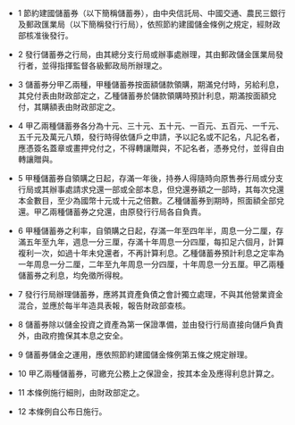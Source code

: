 * 1 節約建國儲蓄券（以下簡稱儲蓄券），由中央信託局、中國交通、農民三銀行及郵政匯業局（以下簡稱發行行局），依照節約建國儲金條例之規定，經財政部核准後發行。

* 2 發行儲蓄券之行局，由其總分支行局或辦事處辦理，其由郵政儲金匯業局發行者，並得指揮監督各級郵政局所辦理之。

* 3 儲蓄券分甲乙兩種，甲種儲蓄券按面額儲款領購，期滿兌付時，另給利息，其兌付表由財政部定之，乙種儲蓄券於儲款領購時預計利息，期滿按面額兌付，其購額表由財政部定之。

* 4 甲乙兩種儲蓄券各分為十元、三十元、五十元、一百元、五百元、一千元、五千元及萬元八類，發行時得依儲戶之申請，予以記名或不記名，凡記名者，應憑簽名蓋章或畫押兌付之，不得轉讓贈與，不記名者，憑券兌付，並得自由轉讓贈與。

* 5 甲種儲蓄券自領購之日起，存滿一年後，持券人得隨時向原售券行局或分支行局或其辦事處請求兌還一部或全部本息，但兌還券額之一部時，其每次兌還本金數目，至少為國幣十元或十元之倍數。乙種儲蓄券到期時，照面額全部兌還。甲乙兩種儲蓄券之兌還，由原發行行局各自負責。

* 6 甲種儲蓄券之利率，自領購之日起，存滿一年至四年半，周息一分二厘，存滿五年至九年，週息一分三厘，存滿十年周息一分四厘，每扣足六個月，計算複利一次，如過十年未兌還者，不再計算利息。乙種儲蓄券預計利息之定率為一年周息一分二厘，二年至九年周息一分四厘，十年周息一分五厘。甲乙兩種儲蓄券之利息，均免徵所得稅。

* 7 發行行局辦理儲蓄券，應將其資產負債之會計獨立處理，不與其他營業資金混合，並應於每半年造具表報，報告財政部查核。

* 8 儲蓄券除以儲金投資之資產為第一保證準備，並由發行行局直接向儲戶負責外，由政府擔保其本息之安全。

* 9 儲蓄券儲金之運用，應依照節約建國儲金條例第五條之規定辦理。

* 10 甲乙兩種儲蓄券，可繳充公務上之保證金，按其本金及應得利息計算之。

* 11 本條例施行細則，由財政部定之。

* 12 本條例自公布日施行。


